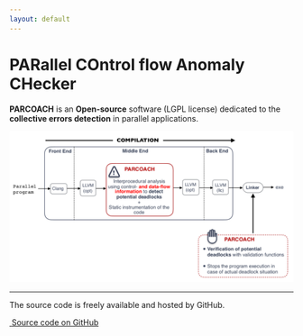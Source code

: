```yaml
---
layout: default
---
```


<div class="jumbotron">
      <div class="container marketing">
        <h1 class="display-4">PARallel COntrol flow Anomaly CHecker</h1>
        <p class="lead"><strong>PARCOACH</strong> is an <strong>Open-source</strong> software (LGPL license) dedicated to the <strong>collective errors detection</strong> in parallel applications.
</p>
          <img class="featurette-image img-fluid d-block mx-auto" src="images/parcoach.png" alt="Overview">
        <hr class="my-4">
        <p>The source code is freely available and hosted by GitHub.</p>
        <a class="btn btn-primary btn-lg" href="https://github.com/parcoach/parcoach" role="button" target="_blank" style="margin-top:5px"><i class="fab fa-github fa-lg" aria-hidden="true">&nbsp;</i>Source code on GitHub </a>
      </div>
    </div>
